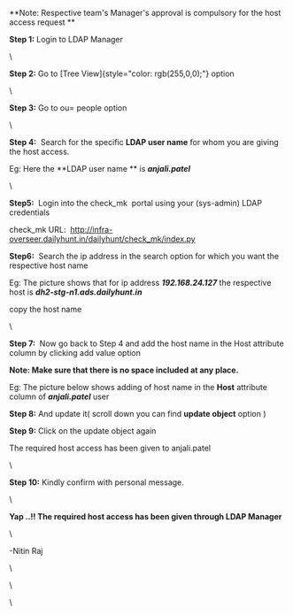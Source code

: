 **Note: Respective team\'s Manager\'s approval is compulsory for the
host access request **

**Step 1:** Login to LDAP Manager

\

**Step 2:** Go to [Tree View]{style="color: rgb(255,0,0);"} option

\

**Step 3:** Go to ou= people option

\

**Step 4:**  Search for the specific **LDAP user name** for whom you are
giving the host access.

Eg: Here the **LDAP user name ** is ***anjali.patel***

\

**Step5:**  Login into the check_mk  portal using your (sys-admin) LDAP
credentials

check_mk URL: 
<http://infra-overseer.dailyhunt.in/dailyhunt/check_mk/index.py>

**Step6:**  Search the ip address in the search option for which you
want the respective host name

Eg: The picture shows that for ip address ***192.168.24.127*** the
respective host is ***dh2-stg-n1.ads.dailyhunt.in***

copy the host name 

\

**Step 7:**  Now go back to Step 4 and add the host name in the Host
attribute column by clicking add value option

**Note: Make sure that there is no space included at any place.**

Eg: The picture below shows adding of host name in the **Host**
attribute column of ***anjali.patel*** user

**Step 8:** And update it( scroll down you can find **update object**
option )

**Step 9:** Click on the update object again

The required host access has been given to anjali.patel

\

**Step 10:** Kindly confirm with personal message.

\

**Yap ..!! The required host access has been given through LDAP
Manager**

\

-Nitin Raj

\

\

\

